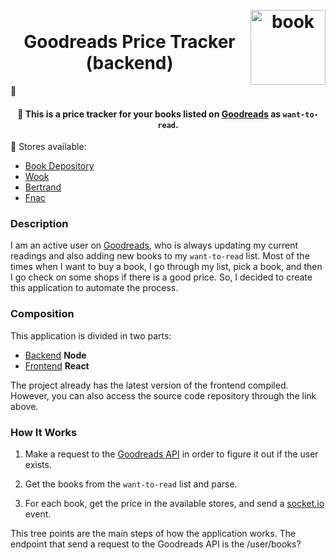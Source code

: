
<h1 align="center">
  <br>
<img src="https://cryptic-waters-92928.herokuapp.com/static/media/header.16a85765.png" alt="book" height="120" align="right" />
  <br>
  Goodreads Price Tracker (backend)
  <br>
</h1>

:orange_book:<h4 align="center">:orange_book: This is a price tracker for your books listed on [Goodreads](https://www.goodreads.com/) as `want-to-read`.</h4>

:convenience_store: Stores available:

* [Book Depository](https://www.bookdepository.com/)
* [Wook](https://www.wook.pt/) 
* [Bertrand](https://www.bertrand.pt/) 
* [Fnac](https://www.fnac.pt/)

### Description

I am an active user on [Goodreads](https://www.goodreads.com/), who is always updating my current readings and also adding new books to my `want-to-read` list. Most of the times when I want to buy a book, I go through my list, pick a book, and then I go check on some shops if there is a good price. So, I decided to create this application to automate the process.

### Composition

This application is divided in two parts:

* [Backend](https://github.com/soltex1/goodreads-price-tracker-backend) **Node**
* [Frontend](https://github.com/soltex1/goodreads-price-tracker-frontend) **React**

The project already has the latest version of the frontend compiled. However, you can also access the source code repository through the link above.


### How It Works

1. Make a request to the [Goodreads API](https://www.goodreads.com/api) in order to figure it out if the user exists.

2. Get the books from the `want-to-read` list and parse.

3. For each book, get the price in the available stores, and send a [socket.io](https://socket.io/) event.

This tree points are the main steps of how the application works. The endpoint that send a request to the Goodreads API is the /user/books?
